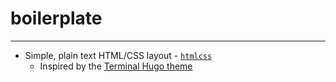# boilerplate

---

* Simple, plain text HTML/CSS layout - [`htmlcss`](./htmlcss)
  * Inspired by the [Terminal Hugo theme](https://github.com/panr/hugo-theme-terminal)
